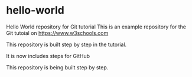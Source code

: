 # hello-world
Hello World repository for Git tutorial
This is an example repository for the Git tutoial on https://www.w3schools.com

This repository is built step by step in the tutorial.

It is now includes steps for GitHub

This repository is being built step by step.
